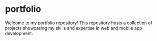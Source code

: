 # portfolio
Welcome to my portfolio repository! This repository hosts a collection of projects showcasing my skills and expertise in web and mobile app development.
